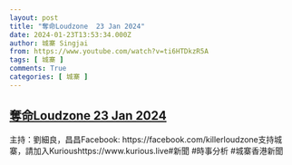 ```yaml
---
layout: post
title: "奪命Loudzone  23 Jan 2024"
date: 2024-01-23T13:53:34.000Z
author: 城寨 Singjai
from: https://www.youtube.com/watch?v=ti6HTDkzR5A
tags: [ 城寨 ]
comments: True
categories: [ 城寨 ]
---
```

<!--1706018014000-->
[奪命Loudzone  23 Jan 2024](https://www.youtube.com/watch?v=ti6HTDkzR5A)
------

<div>
主持：劉細良，昌昌Facebook: https://facebook.com/killerloudzone支持城寨，請加入Kurioushttps://www.kurious.live#新聞 #時事分析 #城寨香港新聞
</div>
